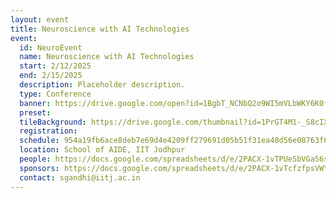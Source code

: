 ```yaml
---
layout: event
title: Neuroscience with AI Technologies
event: 
  id: NeuroEvent
  name: Neuroscience with AI Technologies
  start: 2/12/2025
  end: 2/15/2025
  description: Placeholder description.
  type: Conference
  banner: https://drive.google.com/open?id=1BgbT_NCNbQ2o9WI5mVLbWKY6K0fJkyMT
  preset: 
  tileBackground: https://drive.google.com/thumbnail?id=1PrGT4M1-_S8cIXbnxB9Imbt6_ylWJLix&sz=w300
  registration: 
  schedule: 954a19fb6ace8deb7e69d4e4209ff279691d05b51f31ea48d56e08763f68eeee@group.calendar.google.com
  location: School of AIDE, IIT Jodhpur
  people: https://docs.google.com/spreadsheets/d/e/2PACX-1vTPUeSbVGaS6s3Eez2aRwb8hgSGH5enhv_RfG6MEqq8C-XTEyGa3jbPbu23Ckc1fSmBE1hkyMuz76wc/pub?gid=1271978415&single=true&output=tsv
  sponsors: https://docs.google.com/spreadsheets/d/e/2PACX-1vTcfzfpsVWYhEEn4cO1gIT69quSuLbrUVHt8x0HptJhsOqJbAzIucUVfwV6lqfBslLV_6jSdJ7o_Jh4/pub?gid=167035070&single=true&output=tsv
  contact: sgandhi@iitj.ac.in
---
```

